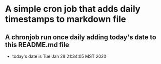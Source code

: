 A simple cron job that adds daily timestamps to markdown file
============================================================
## A chronjob run once daily adding today's date to this README.md file
* today's date is Tue Jan 28 21:34:05 MST 2020
